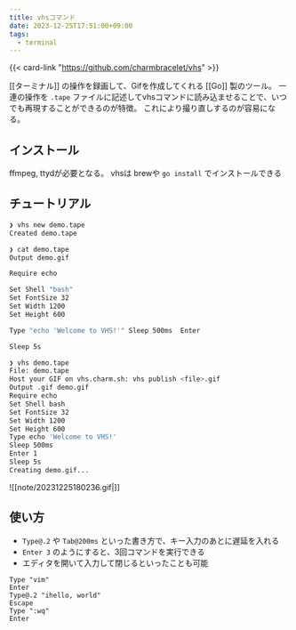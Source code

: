 ```yaml
---
title: vhsコマンド
date: 2023-12-25T17:51:00+09:00
tags:
  - terminal
---
```


{{< card-link "https://github.com/charmbracelet/vhs" >}}

[[ターミナル]] の操作を録画して、Gifを作成してくれる [[Go]] 製のツール。
一連の操作を `.tape` ファイルに記述してvhsコマンドに読み込ませることで、いつでも再現することができるのが特徴。
これにより撮り直しするのが容易になる。

## インストール

ffmpeg, ttydが必要となる。
vhsは brewや `go install` でインストールできる

## チュートリアル

```sh
❯ vhs new demo.tape
Created demo.tape

❯ cat demo.tape
Output demo.gif

Require echo

Set Shell "bash"
Set FontSize 32
Set Width 1200
Set Height 600

Type "echo 'Welcome to VHS!'" Sleep 500ms  Enter

Sleep 5s

❯ vhs demo.tape
File: demo.tape
Host your GIF on vhs.charm.sh: vhs publish <file>.gif
Output .gif demo.gif
Require echo
Set Shell bash
Set FontSize 32
Set Width 1200
Set Height 600
Type echo 'Welcome to VHS!'
Sleep 500ms
Enter 1
Sleep 5s
Creating demo.gif...

```

![[note/20231225180236.gif|]]

## 使い方

- `Type@.2` や `Tab@200ms` といった書き方で、キー入力のあとに遅延を入れる
- `Enter 3` のようにすると、3回コマンドを実行できる
- エディタを開いて入力して閉じるといったことも可能

```shell
Type "vim"
Enter
Type@.2 "ihello, world"
Escape
Type ":wq"
Enter
```
